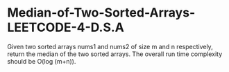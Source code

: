 # Median-of-Two-Sorted-Arrays-LEETCODE-4-D.S.A
Given two sorted arrays nums1 and nums2 of size m and n respectively, return the median of the two sorted arrays.  The overall run time complexity should be O(log (m+n)).
